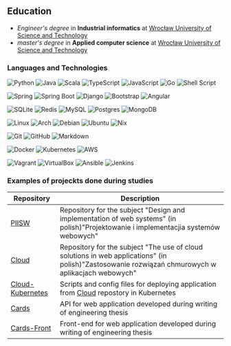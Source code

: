 ## Education
- *Engineer's degree* in **Industrial informatics** at [Wrocław University of Science and Technology](https://pwr.edu.pl/en/)
- *master's degree* in **Applied computer science** at [Wrocław University of Science and Technology](https://pwr.edu.pl/en/)
### Languages and Technologies 
![Python](https://img.shields.io/badge/python-3670A0?style=for-the-badge&logo=python&logoColor=ffdd54)
![Java](https://img.shields.io/badge/java-%23ED8B00.svg?style=for-the-badge&logo=openjdk)
![Scala](https://img.shields.io/badge/scala-%23DC322F.svg?style=for-the-badge&logo=scala&logoColor=white)
![TypeScript](https://img.shields.io/badge/typescript-%23007ACC.svg?style=for-the-badge&logo=typescript&logoColor=white)
![JavaScript](https://img.shields.io/badge/javascript-%23323330.svg?style=for-the-badge&logo=javascript&logoColor=%23F7DF1E)
![Go](https://img.shields.io/badge/go-%2300ADD8.svg?style=for-the-badge&logo=go&logoColor=white)
![Shell Script](https://img.shields.io/badge/bash-%23121011.svg?style=for-the-badge&logo=gnu-bash&logoColor=white)

![Spring](https://img.shields.io/badge/spring-%236DB33F.svg?style=for-the-badge&logo=spring&logoColor=white)
![Spring Boot](https://img.shields.io/badge/spring_Boot-%236DB33F.svg?style=for-the-badge&logo=spring-boot&logoColor=white)
![Django](https://img.shields.io/badge/django-%23092E20.svg?style=for-the-badge&logo=django&logoColor=white)
![Bootstrap](https://img.shields.io/badge/bootstrap-%238511FA.svg?style=for-the-badge&logo=bootstrap&logoColor=white)
![Angular](https://img.shields.io/badge/angular-%23DD0031.svg?style=for-the-badge&logo=angular&logoColor=white)

![SQLite](https://img.shields.io/badge/sqlite-%2307405e.svg?style=for-the-badge&logo=sqlite&logoColor=white)
![Redis](https://img.shields.io/badge/redis-FFFFFF.svg?style=for-the-badge&logo=redis&logoColor=%23DD0031)
![MySQL](https://img.shields.io/badge/mysql-4479A1.svg?style=for-the-badge&logo=mysql&logoColor=white)
![Postgres](https://img.shields.io/badge/postgres-%23316192.svg?style=for-the-badge&logo=postgresql&logoColor=white)
![MongoDB](https://img.shields.io/badge/MongoDB-%234ea94b.svg?style=for-the-badge&logo=mongodb&logoColor=white)

![Linux](https://img.shields.io/badge/Linux-FCC624?style=for-the-badge&logo=linux&logoColor=black)
![Arch](https://img.shields.io/badge/Arch-000000?style=for-the-badge&logo=archlinux&logoColor=blue)
![Debian](https://img.shields.io/badge/Debian-D70A53?style=for-the-badge&logo=debian&logoColor=white)
![Ubuntu](https://img.shields.io/badge/Ubuntu-E95420?style=for-the-badge&logo=ubuntu&logoColor=white)
![Nix](https://img.shields.io/badge/NIX-5277C3.svg?style=for-the-badge&logo=NixOS&logoColor=white)

![Git](https://img.shields.io/badge/git-%23F05033.svg?style=for-the-badge&logo=git&logoColor=white)
![GitHub](https://img.shields.io/badge/github-%23121011.svg?style=for-the-badge&logo=github&logoColor=white)
![Markdown](https://img.shields.io/badge/Markdown-000000?style=for-the-badge&logo=markdown&logoColor=white)

![Docker](https://img.shields.io/badge/docker-%230db7ed.svg?style=for-the-badge&logo=docker&logoColor=white)
![Kubernetes](https://img.shields.io/badge/Kubernetes-%2307405e.svg?style=for-the-badge&logo=Kubernetes&logoColor=white)
![AWS](https://img.shields.io/badge/AWS-%23FF9900.svg?style=for-the-badge&logo=amazon-aws&logoColor=white)

![Vagrant](https://img.shields.io/badge/vagrant-%231563FF.svg?style=for-the-badge&logo=vagrant&logoColor=white)
![VirtualBox](https://img.shields.io/badge/virtualbox-8b8c8f.svg?style=for-the-badge&logo=virtualbox&logoColor=white)
![Ansible](https://img.shields.io/badge/ansible-b6e8fa.svg?style=for-the-badge&logo=ansible&logoColor=black)
![Jenkins](https://img.shields.io/badge/jenkins-%232C5263.svg?style=for-the-badge&logo=jenkins&logoColor=white)

### Examples of projeckts done during studies
| Repository                                                        | Description                                                                                                                                         |
|-------------------------------------------------------------------|-----------------------------------------------------------------------------------------------------------------------------------------------------|
| [PIISW](https://github.com/AdrianPiatek/PISW)                     | Repository for the subject "Design and implementation of web systems" (in polish)"Projektowanie i implementacjia systemów webowych"                 |
| [Cloud](https://github.com/AdrianPiatek/cloud1)                   | Repository for the subject "The use of cloud solutions in web applications" (in polish)"Zastosowanie rozwiązań chmurowych w aplikacjach webowych"   |
| [Cloud-Kubernetes](https://github.com/AdrianPiatek/cloud-kube)    | Scripts and config files for deploying application from [Cloud](https://github.com/AdrianPiatek/cloud1) repostory in Kubernetes                     |
| [Cards](https://github.com/AdrianPiatek/cards)                    | API for web application developed during writing of engineering thesis                                                                              |
| [Cards-Front](https://github.com/AdrianPiatek/cards-front)        | Front-end for web application developed during writing of engineering thesis                                                                        |
